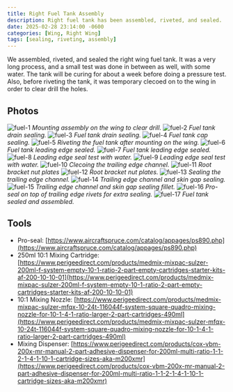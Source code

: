 ```yaml
---
title: Right Fuel Tank Assembly
description: Right fuel tank has been assembled, riveted, and sealed.
date: 2025-02-28 23:14:00 -0600
categories: [Wing, Right Wing]
tags: [sealing, riveting, assembly]
---
```


We assembled, riveted, and sealed the right wing fuel tank. It was a very long process, and a small test was done in between as well, with some water. The tank will be curing for about a week before doing a pressure test. Also, before riveting the tank, it was temporary clecoed on to the wing in order to clear drill the holes.

## Photos
![fuel-1](/assets/img/posts/wing/right/fuel-tank-1.jpg)
_Mounting assembly on the wing to clear drill._
![fuel-2](/assets/img/posts/wing/right/fuel-tank-2.jpg)
_Fuel tank drain sealing._
![fuel-3](/assets/img/posts/wing/right/fuel-tank-3.jpg)
_Fuel tank drain sealing._
![fuel-4](/assets/img/posts/wing/right/fuel-tank-4.jpg)
_Fuel tank cap sealing._
![fuel-5](/assets/img/posts/wing/right/fuel-tank-5.jpg)
_Riveting the fuel tank after mounting on the wing._
![fuel-6](/assets/img/posts/wing/right/fuel-tank-6.jpg)
_Fuel tank leading edge sealed._
![fuel-7](/assets/img/posts/wing/right/fuel-tank-7.jpg)
_Fuel tank leading edge sealed._
![fuel-8](/assets/img/posts/wing/right/fuel-tank-8.jpg)
_Leading edge seal test with water._
![fuel-9](/assets/img/posts/wing/right/fuel-tank-9.jpg)
_Leading edge seal test with water._
![fuel-10](/assets/img/posts/wing/right/fuel-tank-10.jpg)
_Clecoing the trailing edge channel._
![fuel-11](/assets/img/posts/wing/right/fuel-tank-11.jpg)
_Root bracket nut plates_
![fuel-12](/assets/img/posts/wing/right/fuel-tank-12.jpg)
_Root bracket nut plates._
![fuel-13](/assets/img/posts/wing/right/fuel-tank-13.jpg)
_Sealing the trailing edge channel._
![fuel-14](/assets/img/posts/wing/right/fuel-tank-14.jpg)
_Trailing edge channel and skin gap sealing._
![fuel-15](/assets/img/posts/wing/right/fuel-tank-15.jpg)
_Trailing edge channel and skin gap sealing fillet._
![fuel-16](/assets/img/posts/wing/right/fuel-tank-16.jpg)
_Pro-seal on top of trailing edge rivets for extra sealing._
![fuel-17](/assets/img/posts/wing/right/fuel-tank-17.jpg)
_Fuel tank sealed and assembled._

## Tools
* Pro-seal: [https://www.aircraftspruce.com/catalog/appages/ps890.php](https://www.aircraftspruce.com/catalog/appages/ps890.php)
* 250ml 10:1 Mixing Cartridge: [https://www.perigeedirect.com/products/medmix-mixpac-sulzer-200ml-f-system-empty-10-1-ratio-2-part-empty-cartridges-starter-kits-af-200-10-10-01](https://www.perigeedirect.com/products/medmix-mixpac-sulzer-200ml-f-system-empty-10-1-ratio-2-part-empty-cartridges-starter-kits-af-200-10-10-01)
* 10:1 Mixing Nozzle: [https://www.perigeedirect.com/products/medmix-mixpac-sulzer-mfqx-10-24t-116044f-system-square-quadro-mixing-nozzle-for-10-1-4-1-ratio-larger-2-part-cartridges-490ml](https://www.perigeedirect.com/products/medmix-mixpac-sulzer-mfqx-10-24t-116044f-system-square-quadro-mixing-nozzle-for-10-1-4-1-ratio-larger-2-part-cartridges-490ml)
* Mixing Dispenser: [https://www.perigeedirect.com/products/cox-vbm-200x-mr-manual-2-part-adhesive-dispenser-for-200ml-multi-ratio-1-1-2-1-4-1-10-1-cartridge-sizes-aka-m200xmr](https://www.perigeedirect.com/products/cox-vbm-200x-mr-manual-2-part-adhesive-dispenser-for-200ml-multi-ratio-1-1-2-1-4-1-10-1-cartridge-sizes-aka-m200xmr)
